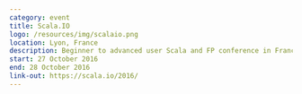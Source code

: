 ```yaml
---
category: event
title: Scala.IO
logo: /resources/img/scalaio.png
location: Lyon, France
description: Beginner to advanced user Scala and FP conference in France
start: 27 October 2016
end: 28 October 2016
link-out: https://scala.io/2016/
---
```

